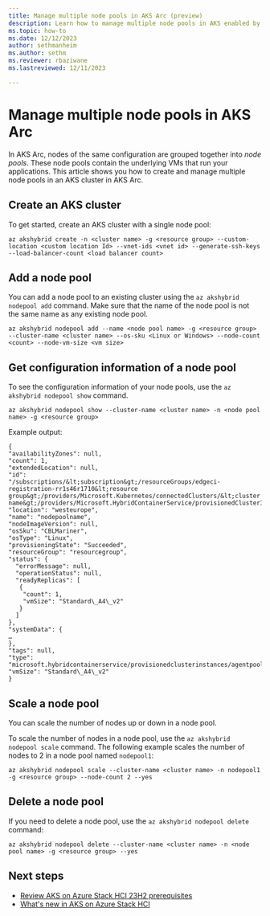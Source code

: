 ```yaml
---
title: Manage multiple node pools in AKS Arc (preview)
description: Learn how to manage multiple node pools in AKS enabled by Azure Arc.
ms.topic: how-to
ms.date: 12/12/2023
author: sethmanheim
ms.author: sethm 
ms.reviewer: rbaziwane
ms.lastreviewed: 12/11/2023

---
```


# Manage multiple node pools in AKS Arc

In AKS Arc, nodes of the same configuration are grouped together into *node pools*. These node pools contain the underlying VMs that run
your applications. This article shows you how to create and manage multiple node pools in an AKS cluster in AKS Arc.

## Create an AKS cluster

To get started, create an AKS cluster with a single node pool:

```azurecli
az akshybrid create -n <cluster name> -g <resource group> --custom-location <custom location Id> --vnet-ids <vnet id> --generate-ssh-keys --load-balancer-count <load balancer count>
```

## Add a node pool

You can add a node pool to an existing cluster using the `az akshybrid nodepool add` command. Make sure that the name of the node pool is not
the same name as any existing node pool.

```azurecli
az akshybrid nodepool add --name <node pool name> -g <resource group> --cluster-name <cluster name> --os-sku <Linux or Windows> --node-count <count> --node-vm-size <vm size>
```

## Get configuration information of a node pool

To see the configuration information of your node pools, use the `az akshybrid nodepool show` command.

```azurecli
az akshybrid nodepool show --cluster-name <cluster name> -n <node pool name> -g <resource group>
```

Example output:

```output
{
"availabilityZones": null,
"count": 1,
"extendedLocation": null,
"id":
"/subscriptions/&lt;subscription&gt;/resourceGroups/edgeci-registration-rr1s46r1710&lt;resource
group&gt;/providers/Microsoft.Kubernetes/connectedClusters/&lt;cluster
name&gt;/providers/Microsoft.HybridContainerService/provisionedClusterInstances/default/agentPools/&lt;nodepoolname&gt;",
"location": "westeurope",
"name": "nodepoolname",
"nodeImageVersion": null,
"osSku": "CBLMariner",
"osType": "Linux",
"provisioningState": "Succeeded",
"resourceGroup": "resourcegroup",
"status": {
  "errorMessage": null,
  "operationStatus": null,
  "readyReplicas": [
   {
    "count": 1,
    "vmSize": "Standard\_A4\_v2"
   }
  ]
},
"systemData": {
…
},
"tags": null,
"type":
"microsoft.hybridcontainerservice/provisionedclusterinstances/agentpools",
"vmSize": "Standard\_A4\_v2"
}
```

## Scale a node pool

You can scale the number of nodes up or down in a node pool.

To scale the number of nodes in a node pool, use the `az akshybrid nodepool scale` command. The following example scales the number of
nodes to 2 in a node pool named `nodepool1`:

```azurecli
az akshybrid nodepool scale --cluster-name <cluster name> -n nodepool1 -g <resource group> --node-count 2 --yes
```

## Delete a node pool

If you need to delete a node pool, use the `az akshybrid nodepool delete` command:

```azurecli
az akshybrid nodepool delete --cluster-name <cluster name> -n <node pool name> -g <resource group> --yes
```

## Next steps

- [Review AKS on Azure Stack HCI 23H2 prerequisites](aks-hci-network-system-requirements.md)
- [What's new in AKS on Azure Stack HCI](aks-preview-overview.md)
